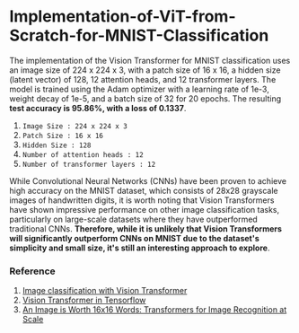 # Implementation-of-ViT-from-Scratch-for-MNIST-Classification
The implementation of the Vision Transformer for MNIST classification uses an image size of 224 x 224 x 3, with a patch size of 16 x 16, a hidden size (latent vector) of 128, 12 attention heads, and 12 transformer layers. The model is trained using the Adam optimizer with a learning rate of 1e-3, weight decay of 1e-5, and a batch size of 32 for 20 epochs. The resulting **test accuracy is 95.86%, with a loss of 0.1337**. </br>

1. `Image Size : 224 x 224 x 3`
2. `Patch Size : 16 x 16`
3. `Hidden Size : 128`
4. `Number of attention heads : 12`
5. `Number of transformer layers : 12`

While Convolutional Neural Networks (CNNs) have been proven to achieve high accuracy on the MNIST dataset, which consists of 28x28 grayscale images of handwritten digits, it is worth noting that Vision Transformers have shown impressive performance on other image classification tasks, particularly on large-scale datasets where they have outperformed traditional CNNs. **Therefore, while it is unlikely that Vision Transformers will significantly outperform CNNs on MNIST due to the dataset's simplicity and small size, it's still an interesting approach to explore**.

### Reference
1. [Image classification with Vision Transformer]( https://keras.io/examples/vision/image_classification_with_vision_transformer/) </br>
2. [Vision Transformer in Tensorflow](https://dzlab.github.io/notebooks/tensorflow/vision/classification/2021/10/01/vision_transformer.html) </br>
3. [An Image is Worth 16x16 Words: Transformers for Image Recognition at Scale](https://arxiv.org/abs/2010.11929) </br>
